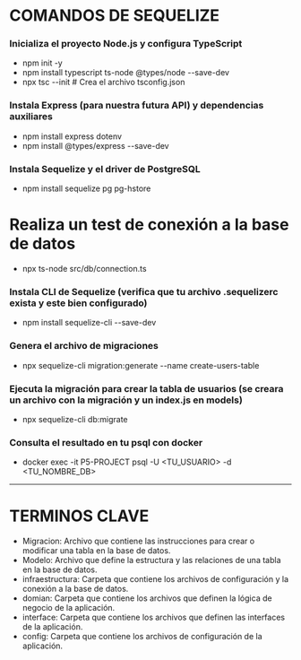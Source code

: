 # COMANDOS DE SEQUELIZE

### Inicializa el proyecto Node.js y configura TypeScript

-   npm init -y
-   npm install typescript ts-node @types/node --save-dev
-   npx tsc --init # Crea el archivo tsconfig.json

### Instala Express (para nuestra futura API) y dependencias auxiliares

-   npm install express dotenv
-   npm install @types/express --save-dev

### Instala Sequelize y el driver de PostgreSQL

-   npm install sequelize pg pg-hstore

# Realiza un test de conexión a la base de datos

-   npx ts-node src/db/connection.ts

### Instala CLI de Sequelize (verifica que tu archivo .sequelizerc exista y este bien configurado)

-   npm install sequelize-cli --save-dev

### Genera el archivo de migraciones

-   npx sequelize-cli migration:generate --name create-users-table

### Ejecuta la migración para crear la tabla de usuarios (se creara un archivo con la migración y un index.js en models)

-   npx sequelize-cli db:migrate

### Consulta el resultado en tu psql con docker

-   docker exec -it P5-PROJECT psql -U <TU_USUARIO> -d <TU_NOMBRE_DB>

---

# TERMINOS CLAVE

-   Migracion: Archivo que contiene las instrucciones para crear o modificar una tabla en la base de datos.
-   Modelo: Archivo que define la estructura y las relaciones de una tabla en la base de datos.
-   infraestructura: Carpeta que contiene los archivos de configuración y la conexión a la base de datos.
-   domian: Carpeta que contiene los archivos que definen la lógica de negocio de la aplicación.
-   interface: Carpeta que contiene los archivos que definen las interfaces de la aplicación.
-   config: Carpeta que contiene los archivos de configuración de la aplicación.
